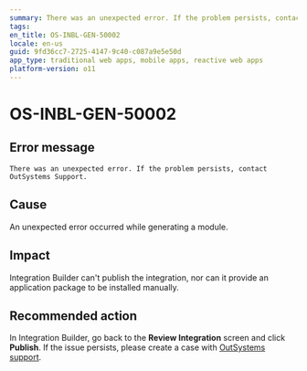 ```yaml
---
summary: There was an unexpected error. If the problem persists, contact OutSystems Support.
tags:
en_title: OS-INBL-GEN-50002
locale: en-us
guid: 9fd36cc7-2725-4147-9c40-c087a9e5e50d
app_type: traditional web apps, mobile apps, reactive web apps
platform-version: o11
---
```


# OS-INBL-GEN-50002

## Error message

`There was an unexpected error. If the problem persists, contact OutSystems Support.`

## Cause

An unexpected error occurred while generating a module.

## Impact

Integration Builder can't publish the integration, nor can it provide an application package to be installed manually.

## Recommended action

In Integration Builder, go back to the **Review Integration** screen and click **Publish**.
If the issue persists, please create a case with [OutSystems support](https://success.outsystems.com/Support).

